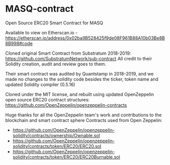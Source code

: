 # MASQ-contract
Open Source ERC20 Smart Contract for MASQ

Available to view on Etherscan.io - https://etherscan.io/address/0x02ba9B528425f9de08F961B88A10b03Be8B8B998#code

Cloned original Smart Contract from Substratum 2018-2019: https://github.com/SubstratumNetwork/sub-contract
All credit to their Solidity creation, audit and review goes to them.

Their smart contract was audited by Quantstamp in 2018-2019, and we made no changes to the solidity code besides the ticker, token name and updated Solidity compiler (0.5.16)

Cloned under the MIT license, and rebuilt using updated OpenZeppelin open source ERC20 contract structures: https://github.com/OpenZeppelin/openzeppelin-contracts

Huge thanks for all the OpenZeppelin team's work and contributions to the blockchain and smart contract sphere
Contracts used from Open Zeppelin:
* https://github.com/OpenZeppelin/openzeppelin-solidity/contracts/ownership/Ownable.sol
 * https://github.com/OpenZeppelin/openzeppelin-solidity/contracts/token/ERC20/ERC20.sol
 * https://github.com/OpenZeppelin/openzeppelin-solidity/contracts/token/ERC20/ERC20Burnable.sol

